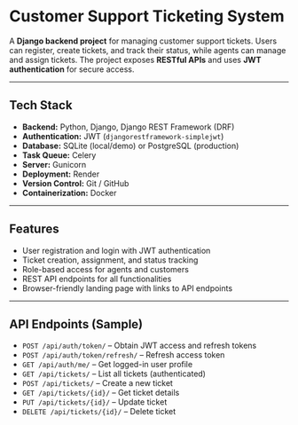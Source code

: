 # Customer Support Ticketing System

A **Django backend project** for managing customer support tickets. Users can register, create tickets, and track their status, while agents can manage and assign tickets. The project exposes **RESTful APIs** and uses **JWT authentication** for secure access.  

---

## Tech Stack

- **Backend:** Python, Django, Django REST Framework (DRF)  
- **Authentication:** JWT (`djangorestframework-simplejwt`)  
- **Database:** SQLite (local/demo) or PostgreSQL (production)  
- **Task Queue:** Celery  
- **Server:** Gunicorn  
- **Deployment:** Render  
- **Version Control:** Git / GitHub  
- **Containerization:** Docker  

---

## Features

- User registration and login with JWT authentication  
- Ticket creation, assignment, and status tracking  
- Role-based access for agents and customers  
- REST API endpoints for all functionalities  
- Browser-friendly landing page with links to API endpoints  

---

## API Endpoints (Sample)

- `POST /api/auth/token/` – Obtain JWT access and refresh tokens  
- `POST /api/auth/token/refresh/` – Refresh access token  
- `GET /api/auth/me/` – Get logged-in user profile  
- `GET /api/tickets/` – List all tickets (authenticated)  
- `POST /api/tickets/` – Create a new ticket  
- `GET /api/tickets/{id}/` – Get ticket details  
- `PUT /api/tickets/{id}/` – Update ticket  
- `DELETE /api/tickets/{id}/` – Delete ticket
